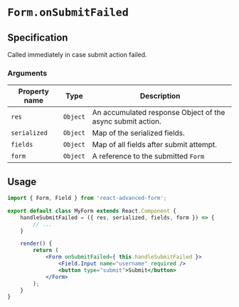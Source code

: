 # `Form.onSubmitFailed`

## Specification
Called immediately in case submit action failed.

### Arguments

| Property name | Type | Description |
| ------------- | ---- | ----------- |
| `res` | `Object` | An accumulated response Object of the async submit action. |
| `serialized` | `Object` | Map of the serialized fields. |
| `fields` | `Object` | Map of all fields after submit attempt. |
| `form` | `Object` | A reference to the submitted `Form` |

## Usage
```jsx
import { Form, Field } from 'react-advanced-form';

export default class MyForm extends React.Component {
    handleSubmitFailed = ({ res, serialized, fields, form }) => {
        // ...
    }

    render() {
        return (
            <Form onSubmitFailed={ this.handleSubmitFailed }>
                <Field.Input name="username" required />
                <button type="submit">Submit</button>
            </Form>
        );
    }
}
```
